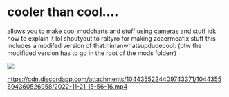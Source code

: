 # cooler than cool....

allows you to make cool modcharts and stuff using cameras and stuff idk how to explain it lol
shoutyout to raltyro for making zcaermeafix stuff this includes a modifed version of that:himanwhatsupdudecool:
(btw the modifided version has to go in the root of the mods folderr) 

![](https://cdn.discordapp.com/attachments/1044355224409743371/1044355227391885312/image.png)

https://cdn.discordapp.com/attachments/1044355224409743371/1044355694360526958/2022-11-21_15-56-16.mp4